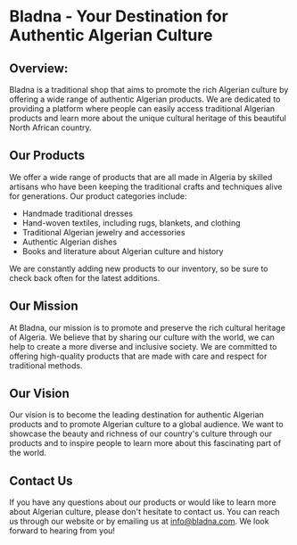 # Bladna - Your Destination for Authentic Algerian Culture

## Overview:

Bladna is a traditional shop that aims to promote the rich Algerian culture by offering a wide range of authentic Algerian products. We are dedicated to providing a platform where people can easily access traditional Algerian products and learn more about the unique cultural heritage of this beautiful North African country.

## Our Products

We offer a wide range of products that are all made in Algeria by skilled artisans who have been keeping the traditional crafts and techniques alive for generations. Our product categories include:

- Handmade traditional dresses
- Hand-woven textiles, including rugs, blankets, and clothing
- Traditional Algerian jewelry and accessories
- Authentic Algerian dishes
- Books and literature about Algerian culture and history

We are constantly adding new products to our inventory, so be sure to check back often for the latest additions.

## Our Mission

At Bladna, our mission is to promote and preserve the rich cultural heritage of Algeria. We believe that by sharing our culture with the world, we can help to create a more diverse and inclusive society. We are committed to offering high-quality products that are made with care and respect for traditional methods.

## Our Vision

Our vision is to become the leading destination for authentic Algerian products and to promote Algerian culture to a global audience. We want to showcase the beauty and richness of our country's culture through our products and to inspire people to learn more about this fascinating part of the world.

## Contact Us

If you have any questions about our products or would like to learn more about Algerian culture, please don't hesitate to contact us. You can reach us through our website or by emailing us at info@bladna.com. We look forward to hearing from you!